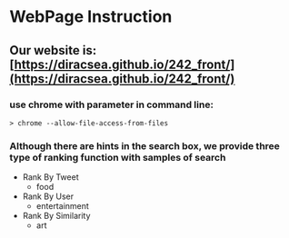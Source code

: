 # WebPage Instruction

## Our website is: [https://diracsea.github.io/242_front/](https://diracsea.github.io/242_front/)

### use chrome with parameter in command line:
```
> chrome --allow-file-access-from-files
```
### Although there are hints in the search box, we provide three type of ranking function with samples of search 

- Rank By Tweet
  - food
- Rank By User
  - entertainment
- Rank By Similarity
  - art